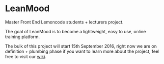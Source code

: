 # LeanMood

Master Front End Lemoncode students + lecturers project.

The goal of LeanMood is to become a lightweight, easy to use, online training
platform.

The bulk of this project will start 15th September 2016, right now we are on
definition + plumbing phase if you want to learn more about the project, feel
free to visit our [wiki](https://github.com/MasterLemon2016/LeanMood/wiki).
